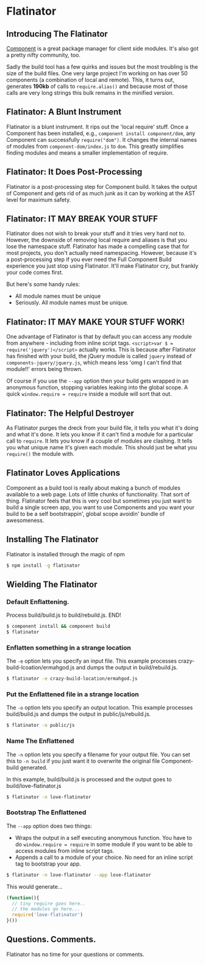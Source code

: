 # Flatinator

## Introducing The Flatinator

[Component](http://github.com/Component) is a great package manager for client side modules. It's also got a pretty nifty community, too.

Sadly the build tool has a few quirks and issues but the most troubling is the size of the build files. One very large project I'm working on has over 50 components (a combination of local and remote). This, it turns out, generates **190kb** of calls to `require.alias()` and because most of those calls are very long strings this bulk remains in the minified version.

## Flatinator: A Blunt Instrument

Flatinator is a blunt instrument. It rips out the 'local require' stuff. Once a Component has been installed, e.g., `component install component/dom`, any Component can successfully `require("dom")`. It changes the internal names of modules from `component-dom/index.js` to `dom`. This greatly simplifies finding modules and means a smaller implementation of require. 

## Flatinator: It Does Post-Processing

Flatinator is a post-processing step for Component build. It takes the output of Component and gets rid of as much junk as it can by working at the AST level for maximum safety.

## Flatinator: IT MAY BREAK YOUR STUFF

Flatinator does not wish to break your stuff and it tries very hard not to. However, the downside of removing local require and aliases is that you lose the namespace stuff. Flatinator has made a compelling case that for most projects, you don't actually need namespacing. However, because it's a post-processing step if you ever need the Full Component Build experience you just stop using Flatinator. It'll make Flatinator cry, but frankly your code comes first. 

But here's some handy rules:

- All module names must be unique
- Seriously. All module names must be unique.

## Flatinator: IT MAY MAKE YOUR STUFF WORK!

One advantage of Flatinator is that by default you can access any module from anywhere - including from inline script tags. `<script>var $ = require('jquery')</script>` actually works. This is because after Flatinator has finished with your build, the jQuery module is called `jquery` instead of `components-jquery/jquery.js`, which means less 'omg I can't find that module!!' errors being thrown.

Of course if you use the `--app` option then your build gets wrapped in an anonymous function, stopping variables leaking into the global scope. A quick `window.require = require` inside a module will sort that out. 

## Flatinator: The Helpful Destroyer

As Flatinator purges the dreck from your build file, it tells you what it's doing and what it's done. It lets you know if it can't find a module for a particular call to `require`. It lets you know if a couple of modules are clashing. It tells you what unique name it's given each module. This should just be what you `require()` the module with.

## Flatinator Loves Applications

Component as a build tool is really about making a bunch of modules available to a web page. Lots of little chunks of functionality. That sort of thing. Flatinator feels that this is very cool but sometimes you just want to build a single screen app, you want to use Components and you want your build to be a self bootstrappin', global scope avoidin' bundle of awesomeness.


## Installing The Flatinator

Flatinator is installed through the magic of npm

```sh
$ npm install -g flatinator
```

## Wielding The Flatinator

### Default Enflattening.

Process build/build.js to build/rebuild.js. END!

```sh
$ component install && component build
$ flatinator
```

### Enflatten something in a strange location

The `-e` option lets you specify an input file. This example processes crazy-build-lcoation/ermahgod.js and dumps the output in build/rebuild.js.

```sh
$ flatinator -e crazy-build-location/ermahgod.js
```

### Put the Enflattened file in a strange location

The `-o` option lets you specify an output location. This example processes build/build.js and dumps the output in public/js/rebuild.js.

```sh
$ flatinator -o public/js
```

### Name The Enflattened

The `-n` option lets you specify a filename for your output file. You can set this to `-n build` if you just want it to overwrite the original file Component-build generated.

In this example, build/build.js is processed and the output goes to build/love-flatinator.js

```sh
$ flatinator -n love-flatinator
```

### Bootstrap The Enflattened

The `--app` option does two things:

- Wraps the output in a self executing anonymous function. You have to do `window.require = require` in some module if you want to be able to access modules from inline script tags. 
- Appends a call to a module of your choice. No need for an inline script tag to bootstrap your app.

```sh
$ flatinator -n love-flatinator --app love-flatinator
```
This would generate...
```js
(function(){
  // tiny require goes here..
  // the modules go here...
  require('love-flatinator')
}())
```

## Questions. Comments. 

Flatinator has no time for your questions or comments.
